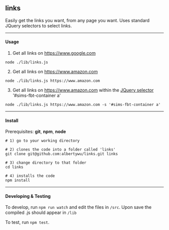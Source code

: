 ## links

Easily get the links you want, from any page you want. Uses standard JQuery selectors to select links.

---

#### Usage

1) Get all links on https://www.google.com

`node ./lib/links.js`

2) Get all links on https://www.amazon.com

`node ./lib/links.js https://www.amazon.com`

3) Get all links on https://www.amazon.com within the [JQuery selector](http://www.w3schools.com/jquery/jquery_ref_selectors.asp) '#sims-fbt-container a'

`node ./lib/links.js https://www.amazon.com -s '#sims-fbt-container a'`

---

#### Install

Prerequisites: **git**, **npm**, **node**

```shell
# 1) go to your working directory

# 2) clones the code into a folder called 'links'
git clone git@github.com:albertywu/links.git links

# 3) change directory to that folder
cd links

# 4) installs the code
npm install
```

---

#### Developing & Testing

To develop, run `npm run watch` and edit the files in `/src`. Upon save the compiled .js should appear in `/lib`

To test, run `npm test`.